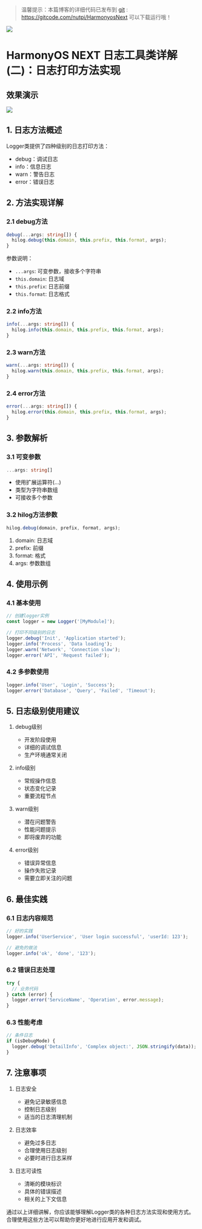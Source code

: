 > 温馨提示：本篇博客的详细代码已发布到 [git](https://gitcode.com/nutpi/HarmonyosNext) : https://gitcode.com/nutpi/HarmonyosNext 可以下载运行哦！

![](../images/img_9f414327.png)

# HarmonyOS NEXT 日志工具类详解(二)：日志打印方法实现
## 效果演示

![](../images/img_97896a98.png)
## 1. 日志方法概述

Logger类提供了四种级别的日志打印方法：
- debug：调试日志
- info：信息日志
- warn：警告日志
- error：错误日志

## 2. 方法实现详解

### 2.1 debug方法

```typescript
debug(...args: string[]) {
  hilog.debug(this.domain, this.prefix, this.format, args);
}
```

参数说明：
- `...args`: 可变参数，接收多个字符串
- `this.domain`: 日志域
- `this.prefix`: 日志前缀
- `this.format`: 日志格式

### 2.2 info方法

```typescript
info(...args: string[]) {
  hilog.info(this.domain, this.prefix, this.format, args);
}
```

### 2.3 warn方法

```typescript
warn(...args: string[]) {
  hilog.warn(this.domain, this.prefix, this.format, args);
}
```

### 2.4 error方法

```typescript
error(...args: string[]) {
  hilog.error(this.domain, this.prefix, this.format, args);
}
```

## 3. 参数解析

### 3.1 可变参数

```typescript
...args: string[]
```
- 使用扩展运算符(...)
- 类型为字符串数组
- 可接收多个参数

### 3.2 hilog方法参数

```typescript
hilog.debug(domain, prefix, format, args);
```
1. domain: 日志域
2. prefix: 前缀
3. format: 格式
4. args: 参数数组

## 4. 使用示例

### 4.1 基本使用

```typescript
// 创建logger实例
const logger = new Logger('[MyModule]');

// 打印不同级别的日志
logger.debug('Init', 'Application started');
logger.info('Process', 'Data loading');
logger.warn('Network', 'Connection slow');
logger.error('API', 'Request failed');
```

### 4.2 多参数使用

```typescript
logger.info('User', 'Login', 'Success');
logger.error('Database', 'Query', 'Failed', 'Timeout');
```

## 5. 日志级别使用建议

1. debug级别
   - 开发阶段使用
   - 详细的调试信息
   - 生产环境通常关闭

2. info级别
   - 常规操作信息
   - 状态变化记录
   - 重要流程节点

3. warn级别
   - 潜在问题警告
   - 性能问题提示
   - 即将废弃的功能

4. error级别
   - 错误异常信息
   - 操作失败记录
   - 需要立即关注的问题

## 6. 最佳实践

### 6.1 日志内容规范

```typescript
// 好的实践
logger.info('UserService', 'User login successful', 'userId: 123');

// 避免的做法
logger.info('ok', 'done', '123');
```

### 6.2 错误日志处理

```typescript
try {
  // 业务代码
} catch (error) {
  logger.error('ServiceName', 'Operation', error.message);
}
```

### 6.3 性能考虑

```typescript
// 条件日志
if (isDebugMode) {
  logger.debug('DetailInfo', 'Complex object:', JSON.stringify(data));
}
```

## 7. 注意事项

1. 日志安全
   - 避免记录敏感信息
   - 控制日志级别
   - 适当的日志清理机制

2. 日志效率
   - 避免过多日志
   - 合理使用日志级别
   - 必要时进行日志采样

3. 日志可读性
   - 清晰的模块标识
   - 具体的错误描述
   - 相关的上下文信息

通过以上详细讲解，你应该能够理解Logger类的各种日志方法实现和使用方式。合理使用这些方法可以帮助你更好地进行应用开发和调试。
